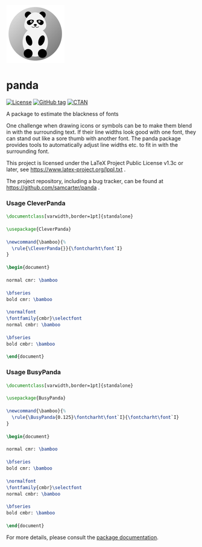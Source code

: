 ![](https://raw.githubusercontent.com/samcarter/panda/main/ICON.png)

# panda

[![License](https://img.shields.io/github/license/samcarter/panda.svg?color=blue)](https://www.latex-project.org/lppl.txt)
[![GitHub tag](https://img.shields.io/github/tag/samcarter/panda.svg?label=current%20version&color=blue)](https://github.com/samcarter/panda/releases/latest)
[![CTAN](https://img.shields.io/ctan/v/panda.svg?color=blue)](https://ctan.org/pkg/panda)

A package to estimate the blackness of fonts

One challenge when drawing icons or symbols can be to make them blend in with the surrounding text. If their line widths look good with one font, they can stand out like a sore thumb with another font. The panda package provides tools to automatically adjust line widths etc. to fit in with the surrounding font.

This project is licensed under the LaTeX Project Public License v1.3c or later, see https://www.latex-project.org/lppl.txt . 

The project repository, including a bug tracker, can be found at https://github.com/samcarter/panda .

### Usage CleverPanda
```latex
\documentclass[varwidth,border=1pt]{standalone}

\usepackage{CleverPanda}

\newcommand{\bamboo}{%
  \rule{\CleverPanda{}}{\fontcharht\font`I}
}

\begin{document}

normal cmr: \bamboo

\bfseries
bold cmr: \bamboo

\normalfont
\fontfamily{cmbr}\selectfont
normal cmbr: \bamboo

\bfseries
bold cmbr: \bamboo

\end{document}
```

### Usage BusyPanda

```latex
\documentclass[varwidth,border=1pt]{standalone}

\usepackage{BusyPanda}

\newcommand{\bamboo}{%
  \rule{\BusyPanda{0.125}\fontcharht\font`I}{\fontcharht\font`I}
}

\begin{document}

normal cmr: \bamboo

\bfseries
bold cmr: \bamboo

\normalfont
\fontfamily{cmbr}\selectfont
normal cmbr: \bamboo

\bfseries
bold cmbr: \bamboo

\end{document}
```

For more details, please consult the [package documentation](https://github.com/samcarter/panda/blob/main/DOCUMENTATION.pdf).
